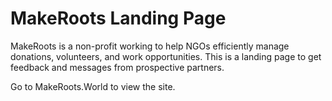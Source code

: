 # MakeRoots Landing Page

MakeRoots is a non-profit working to help NGOs efficiently manage donations, volunteers, and work opportunities. This is a landing page to get feedback and messages from prospective partners.

Go to MakeRoots.World to view the site.
